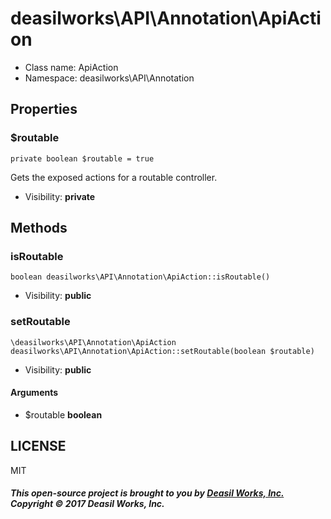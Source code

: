 deasilworks\API\Annotation\ApiAction
===============






* Class name: ApiAction
* Namespace: deasilworks\API\Annotation





Properties
----------


### $routable

    private boolean $routable = true

Gets the exposed actions for a routable controller.



* Visibility: **private**


Methods
-------


### isRoutable

    boolean deasilworks\API\Annotation\ApiAction::isRoutable()





* Visibility: **public**




### setRoutable

    \deasilworks\API\Annotation\ApiAction deasilworks\API\Annotation\ApiAction::setRoutable(boolean $routable)





* Visibility: **public**


#### Arguments
* $routable **boolean**



## LICENSE

MIT

##### This open-source project is brought to you by [Deasil Works, Inc.](http://deasil.works/) Copyright &copy; 2017 Deasil Works, Inc.